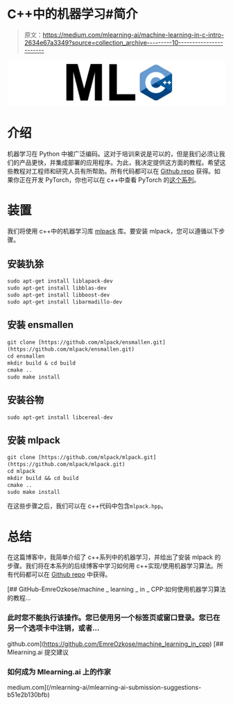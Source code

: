 # C++中的机器学习#简介

> 原文：<https://medium.com/mlearning-ai/machine-learning-in-c-intro-2634e67a3349?source=collection_archive---------10----------------------->

![](img/aea5cfecfbcde8ce458ae9417bafa301.png)

# 介绍

机器学习在 Python 中被广泛编码。这对于培训来说是可以的，但是我们必须让我们的产品更快，并集成部署的应用程序。为此，我决定提供这方面的教程。希望这些教程对工程师和研究人员有所帮助。所有代码都可以在 [Github repo](https://github.com/EmreOzkose/machine_learning_in_cpp) 获得。如果你正在开发 PyTorch，你也可以在 c++中查看 PyTorch 的[这个系列](/mlearning-ai/pytorch-c-intro-b50571762162)。

# 装置

我们将使用 c++中的机器学习库 [mlpack](https://github.com/mlpack/mlpack) 库。要安装 mlpack，您可以遵循以下步骤。

## 安装犰狳

```
sudo apt-get install liblapack-dev
sudo apt-get install libblas-dev
sudo apt-get install libboost-dev
sudo apt-get install libarmadillo-dev
```

## 安装 ensmallen

```
git clone [https://github.com/mlpack/ensmallen.git](https://github.com/mlpack/ensmallen.git)
cd ensmallen
mkdir build & cd build
cmake ..
sudo make install
```

## 安装谷物

```
sudo apt-get install libcereal-dev
```

## 安装 mlpack

```
git clone [https://github.com/mlpack/mlpack.git](https://github.com/mlpack/mlpack.git)
cd mlpack
mkdir build && cd build
cmake ..
sudo make install
```

在这些步骤之后，我们可以在 c++代码中包含`mlpack.hpp`。

# 总结

在这篇博客中，我简单介绍了 c++系列中的机器学习，并给出了安装 mlpack 的步骤。我们将在本系列的后续博客中学习如何用 c++实现/使用机器学习算法。所有代码都可以在 [Github repo](https://github.com/EmreOzkose/machine_learning_in_cpp) 中获得。

[](https://github.com/EmreOzkose/machine_learning_in_cpp) [## GitHub-EmreOzkose/machine _ learning _ in _ CPP:如何使用机器学习算法的教程…

### 此时您不能执行该操作。您已使用另一个标签页或窗口登录。您已在另一个选项卡中注销，或者…

github.com](https://github.com/EmreOzkose/machine_learning_in_cpp) [](/mlearning-ai/mlearning-ai-submission-suggestions-b51e2b130bfb) [## Mlearning.ai 提交建议

### 如何成为 Mlearning.ai 上的作家

medium.com](/mlearning-ai/mlearning-ai-submission-suggestions-b51e2b130bfb)